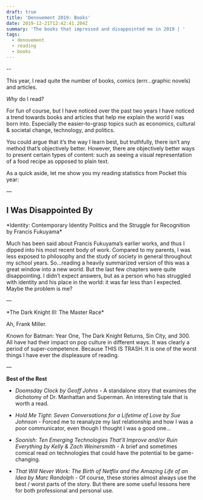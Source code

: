 ```yaml
---
draft: true
title: 'Denouement 2019: Books'
date: 2019-12-21T12:42:41.204Z
summary: 'The books that impressed and disappointed me in 2019 | '
tags:
  - denouement
  - reading
  - books
---
```

\--

This year, I read quite the number of books, comics (errr…graphic novels) and articles.

*Why* do I read?

For fun of course, but I have noticed over the past two years I have noticed a trend towards books and articles that help me explain the world I was born into. Especially the easier-to-grasp topics such as economics, cultural & societal change, technology, and politics.

You could argue that it’s the way I learn best, but truthfully, there isn’t any method that’s objectively better. However, there are objectively better ways to present certain types of content: such as seeing a visual representation of a food recipe as opposed to plain text.

As a quick aside, let me show you my reading statistics from Pocket this year:

<p align=“center”>—</p>

<h2 style=“text-align: center;”>I Was Disappointed By</h2>

\*Identity: Contemporary Identity Politics and the Struggle for Recognition by Francis Fukuyama\*

Much has been said about Francis Fukuyama’s earlier works, and thus I dipped into his most recent body of work. Compared to my parents, I was less exposed to philosophy and the study of society in general throughout my school years. So…reading a heavily summarized version of this was a great window into a new world. But the last few chapters were quite disappointing. I didn’t expect answers, but as a person who has struggled with identity and his place in the world: it was far less than I expected. Maybe the problem is me?

<p align=“center”>—</p>

\*The Dark Knight III: The Master Race\*

Ah, Frank Miller.

Known for Batman: Year One, The Dark Knight Returns, Sin City, and 300. All have had their impact on pop culture in different ways. It was clearly a period of super-competence. Because THIS IS TRASH. It is one of the worst things I have ever the displeasure of reading.

<p align=“center”>—</p>

**Best of the Rest**

* *Doomsday Clock by Geoff Johns* - A standalone story that examines the dichotomy of Dr. Manhattan and Superman. An interesting tale that is worth a read.

* *Hold Me Tight: Seven Conversations for a Lifetime of Love by Sue Johnson* - Forced me to reanalyze my last relationship and how I was a poor communicator, even though I thought I was a good one…

* *Soonish: Ten Emerging Technologies That’ll Improve and/or Ruin Everything by Kelly & Zach Weinersmith* - A brief and sometimes comical read on technologies that could have the potential to be game-changing.

* *That Will Never Work: The Birth of Netflix and the Amazing Life of an Idea by Marc Randolp*h - Of course, these stories almost always use the best / worst parts of the story. But there are some useful lessons here for both professional and personal use.
